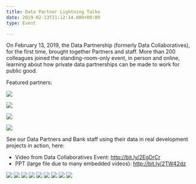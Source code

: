 ```yaml
---
title: Data Partner Lightning Talks
date: 2019-02-13T21:12:14.000+00:00
type: Event

---
```

On February 13, 2019, the Data Partnership (formerly Data Collaboratives), for the first time, brought together Partners and staff. More than 200 colleagues joined the standing-room-only event, in person and online, learning about how private data partnerships can be made to work for public good.

Featured partners:

![](/waze.jpg)

![](/partners/mapbox.jpg)

![](/mapillary-logo.png)

![](/partners/facebook.jpg)

See our Data Partners and Bank staff using their data in real development projects in action, here:

* Video from Data Collaboratives Event: http://bit.ly/2EgDrCr
* PPT (large file due to many embedded videos): http://bit.ly/2TW42dz

<div class="row-fluid single-post-gallery">
<span> <img class="w-100" src="/updates/img/data-day/0.jpg"></span>
<span> <img class="w-25" src="/updates/img/data-day/1.jpg"></span>
<span> <img class="w-25" src="/updates/img/data-day/2.jpg"></span>
<span> <img class="w-25" src="/updates/img/data-day/3.jpg"></span>
<span> <img class="w-25" src="/updates/img/data-day/4.jpg"></span>
<span> <img class="w-25" src="/updates/img/data-day/9.jpg"></span>
<span> <img class="w-25" src="/updates/img/data-day/6.jpg"></span>
<span> <img class="w-25" src="/updates/img/data-day/7.jpg"></span>
<span> <img class="w-25" src="/updates/img/data-day/8.jpg"></span>
</div>